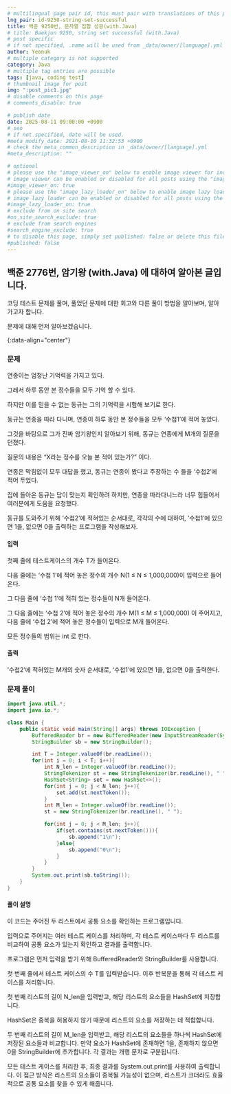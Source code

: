 ```yaml
---
# multilingual page pair id, this must pair with translations of this page. (This name must be unique)
lng_pair: id-9250-string-set-successful
title: 백준 9250번, 문자열 집합 성공(with.Java)
# title: Baekjun 9250, string set successful (with.Java)
# post specific
# if not specified, .name will be used from _data/owner/[language].yml
author: Yeonuk
# multiple category is not supported
category: Java
# multiple tag entries are possible
tags: [java, coding test]
# thumbnail image for post
img: ":post_pic1.jpg"
# disable comments on this page
# comments_disable: true

# publish date
date: 2025-08-11 09:00:00 +0900
# seo
# if not specified, date will be used.
#meta_modify_date: 2021-08-10 11:32:53 +0900
# check the meta_common_description in _data/owner/[language].yml
#meta_description: ""

# optional
# please use the "image_viewer_on" below to enable image viewer for individual pages or posts (_posts/ or [language]/_posts folders).
# image viewer can be enabled or disabled for all posts using the "image_viewer_posts: true" setting in _data/conf/main.yml.
#image_viewer_on: true
# please use the "image_lazy_loader_on" below to enable image lazy loader for individual pages or posts (_posts/ or [language]/_posts folders).
# image lazy loader can be enabled or disabled for all posts using the "image_lazy_loader_posts: true" setting in _data/conf/main.yml.
#image_lazy_loader_on: true
# exclude from on site search
#on_site_search_exclude: true
# exclude from search engines
#search_engine_exclude: true
# to disable this page, simply set published: false or delete this file
#published: false
---
```


<!-- outline-start -->

## 백준 2776번, 암기왕 (with.Java) 에 대하여 알아본 글입니다.

코딩 테스트 문제를 풀며, 풀었던 문제에 대한 회고와 다른 풀이 방법을 알아보며, 알아가고자 합니다.

문제에 대해 먼저 알아보겠습니다.

{:data-align="center"}

<!-- outline-end -->

### 문제

연종이는 엄청난 기억력을 가지고 있다.

그래서 하루 동안 본 정수들을 모두 기억 할 수 있다.

하지만 이를 믿을 수 없는 동규는 그의 기억력을 시험해 보기로 한다.

동규는 연종을 따라 다니며, 연종이 하루 동안 본 정수들을 모두 ‘수첩1’에 적어 놓았다.

그것을 바탕으로 그가 진짜 암기왕인지 알아보기 위해, 동규는 연종에게 M개의 질문을 던졌다.

질문의 내용은 “X라는 정수를 오늘 본 적이 있는가?” 이다.

연종은 막힘없이 모두 대답을 했고, 동규는 연종이 봤다고 주장하는 수 들을 ‘수첩2’에 적어 두었다.

집에 돌아온 동규는 답이 맞는지 확인하려 하지만, 연종을 따라다니느라 너무 힘들어서 여러분에게 도움을 요청했다.

동규를 도와주기 위해 ‘수첩2’에 적혀있는 순서대로, 각각의 수에 대하여, ‘수첩1’에 있으면 1을, 없으면 0을 출력하는 프로그램을 작성해보자.

#### 입력

첫째 줄에 테스트케이스의 개수 T가 들어온다.

다음 줄에는 ‘수첩 1’에 적어 놓은 정수의 개수 N(1 ≤ N ≤ 1,000,000)이 입력으로 들어온다.

그 다음 줄에 ‘수첩 1’에 적혀 있는 정수들이 N개 들어온다.

그 다음 줄에는 ‘수첩 2’에 적어 놓은 정수의 개수 M(1 ≤ M ≤ 1,000,000) 이 주어지고, 다음 줄에 ‘수첩 2’에 적어 놓은 정수들이 입력으로 M개 들어온다.

모든 정수들의 범위는 int 로 한다.

#### 출력

‘수첩2’에 적혀있는 M개의 숫자 순서대로, ‘수첩1’에 있으면 1을, 없으면 0을 출력한다.

### 문제 풀이

```java
import java.util.*;
import java.io.*;

class Main {
    public static void main(String[] args) throws IOException {
        BufferedReader br = new BufferedReader(new InputStreamReader(System.in));
        StringBuilder sb = new StringBuilder();

        int T = Integer.valueOf(br.readLine());
        for(int i = 0; i < T; i++){
            int N_len = Integer.valueOf(br.readLine());
            StringTokenizer st = new StringTokenizer(br.readLine(), " ");
            HashSet<String> set = new HashSet<>();
            for(int j = 0; j < N_len; j++){
                set.add(st.nextToken());
            }
            int M_len = Integer.valueOf(br.readLine());
            st = new StringTokenizer(br.readLine(), " ");

            for(int j = 0; j < M_len; j++){
                if(set.contains(st.nextToken())){
                    sb.append("1\n");
                }else{
                    sb.append("0\n");
                }
            }
        }
        System.out.print(sb.toString());
    }
}
```

#### 풀이 설명

이 코드는 주어진 두 리스트에서 공통 요소를 확인하는 프로그램입니다.

입력으로 주어지는 여러 테스트 케이스를 처리하며, 각 테스트 케이스마다 두 리스트를 비교하여 공통 요소가 있는지 확인하고 결과를 출력합니다.

프로그램은 먼저 입력을 받기 위해 BufferedReader와 StringBuilder를 사용합니다.

첫 번째 줄에서 테스트 케이스의 수 T를 입력받습니다. 이후 반복문을 통해 각 테스트 케이스를 처리합니다.

첫 번째 리스트의 길이 N_len을 입력받고, 해당 리스트의 요소들을 HashSet에 저장합니다.

HashSet은 중복을 허용하지 않기 때문에 리스트의 요소를 저장하는 데 적합합니다.

두 번째 리스트의 길이 M_len을 입력받고, 해당 리스트의 요소들을 하나씩 HashSet에 저장된 요소들과 비교합니다. 만약 요소가 HashSet에 존재하면 1을, 존재하지 않으면 0을 StringBuilder에 추가합니다. 각 결과는 개행 문자로 구분됩니다.

모든 테스트 케이스를 처리한 후, 최종 결과를 System.out.print를 사용하여 출력합니다. 이 접근 방식은 리스트의 요소들이 중복될 가능성이 없으며, 리스트가 크더라도 효율적으로 공통 요소를 찾을 수 있게 해줍니다.
